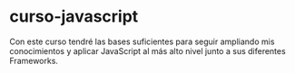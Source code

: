 # curso-javascript
Con este curso tendré las bases suficientes para seguir ampliando mis conocimientos y aplicar JavaScript al más alto nivel junto a sus diferentes Frameworks.

